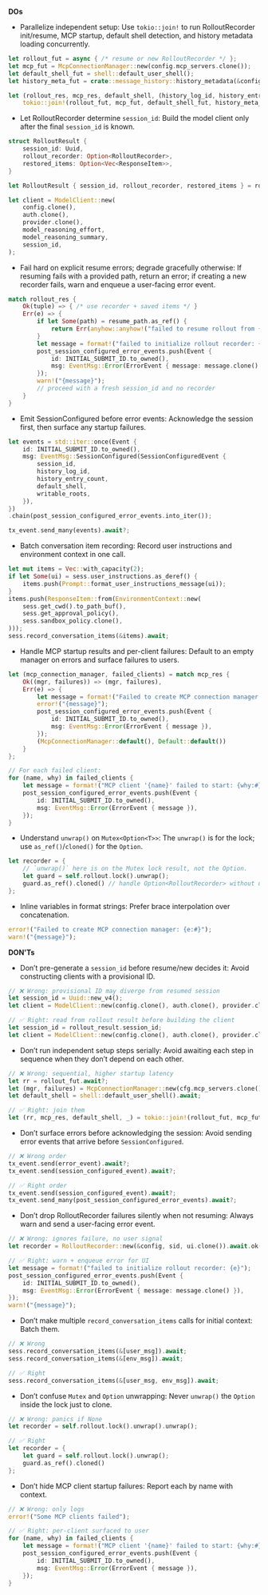 **DOs**
- Parallelize independent setup: Use `tokio::join!` to run RolloutRecorder init/resume, MCP startup, default shell detection, and history metadata loading concurrently.
```rust
let rollout_fut = async { /* resume or new RolloutRecorder */ };
let mcp_fut = McpConnectionManager::new(config.mcp_servers.clone());
let default_shell_fut = shell::default_user_shell();
let history_meta_fut = crate::message_history::history_metadata(&config);

let (rollout_res, mcp_res, default_shell, (history_log_id, history_entry_count)) =
    tokio::join!(rollout_fut, mcp_fut, default_shell_fut, history_meta_fut);
```

- Let RolloutRecorder determine `session_id`: Build the model client only after the final `session_id` is known.
```rust
struct RolloutResult {
    session_id: Uuid,
    rollout_recorder: Option<RolloutRecorder>,
    restored_items: Option<Vec<ResponseItem>>,
}

let RolloutResult { session_id, rollout_recorder, restored_items } = rollout_result;

let client = ModelClient::new(
    config.clone(),
    auth.clone(),
    provider.clone(),
    model_reasoning_effort,
    model_reasoning_summary,
    session_id,
);
```

- Fail hard on explicit resume errors; degrade gracefully otherwise: If resuming fails with a provided path, return an error; if creating a new recorder fails, warn and enqueue a user-facing error event.
```rust
match rollout_res {
    Ok(tuple) => { /* use recorder + saved items */ }
    Err(e) => {
        if let Some(path) = resume_path.as_ref() {
            return Err(anyhow::anyhow!("failed to resume rollout from {path:?}: {e}"));
        }
        let message = format!("failed to initialize rollout recorder: {e}");
        post_session_configured_error_events.push(Event {
            id: INITIAL_SUBMIT_ID.to_owned(),
            msg: EventMsg::Error(ErrorEvent { message: message.clone() }),
        });
        warn!("{message}");
        // proceed with a fresh session_id and no recorder
    }
}
```

- Emit SessionConfigured before error events: Acknowledge the session first, then surface any startup failures.
```rust
let events = std::iter::once(Event {
    id: INITIAL_SUBMIT_ID.to_owned(),
    msg: EventMsg::SessionConfigured(SessionConfiguredEvent {
        session_id,
        history_log_id,
        history_entry_count,
        default_shell,
        writable_roots,
    }),
})
.chain(post_session_configured_error_events.into_iter());

tx_event.send_many(events).await?;
```

- Batch conversation item recording: Record user instructions and environment context in one call.
```rust
let mut items = Vec::with_capacity(2);
if let Some(ui) = sess.user_instructions.as_deref() {
    items.push(Prompt::format_user_instructions_message(ui));
}
items.push(ResponseItem::from(EnvironmentContext::new(
    sess.get_cwd().to_path_buf(),
    sess.get_approval_policy(),
    sess.sandbox_policy.clone(),
)));
sess.record_conversation_items(&items).await;
```

- Handle MCP startup results and per-client failures: Default to an empty manager on errors and surface failures to users.
```rust
let (mcp_connection_manager, failed_clients) = match mcp_res {
    Ok((mgr, failures)) => (mgr, failures),
    Err(e) => {
        let message = format!("Failed to create MCP connection manager: {e:#}");
        error!("{message}");
        post_session_configured_error_events.push(Event {
            id: INITIAL_SUBMIT_ID.to_owned(),
            msg: EventMsg::Error(ErrorEvent { message }),
        });
        (McpConnectionManager::default(), Default::default())
    }
};

// For each failed client:
for (name, why) in failed_clients {
    let message = format!("MCP client '{name}' failed to start: {why:#}");
    post_session_configured_error_events.push(Event {
        id: INITIAL_SUBMIT_ID.to_owned(),
        msg: EventMsg::Error(ErrorEvent { message }),
    });
}
```

- Understand `unwrap()` on `Mutex<Option<T>>`: The `unwrap()` is for the lock; use `as_ref()`/`cloned()` for the `Option`.
```rust
let recorder = {
    // `unwrap()` here is on the Mutex lock result, not the Option.
    let guard = self.rollout.lock().unwrap();
    guard.as_ref().cloned() // handle Option<RolloutRecorder> without unwrap
};
```

- Inline variables in format strings: Prefer brace interpolation over concatenation.
```rust
error!("Failed to create MCP connection manager: {e:#}");
warn!("{message}");
```


**DON'Ts**
- Don’t pre-generate a `session_id` before resume/new decides it: Avoid constructing clients with a provisional ID.
```rust
// ❌ Wrong: provisional ID may diverge from resumed session
let session_id = Uuid::new_v4();
let client = ModelClient::new(config.clone(), auth.clone(), provider.clone(), mre, mrs, session_id);

// ✅ Right: read from rollout result before building the client
let session_id = rollout_result.session_id;
let client = ModelClient::new(config.clone(), auth.clone(), provider.clone(), mre, mrs, session_id);
```

- Don’t run independent setup steps serially: Avoid awaiting each step in sequence when they don’t depend on each other.
```rust
// ❌ Wrong: sequential, higher startup latency
let rr = rollout_fut.await?;
let (mgr, failures) = McpConnectionManager::new(cfg.mcp_servers.clone()).await?;
let default_shell = shell::default_user_shell().await;

// ✅ Right: join them
let (rr, mcp_res, default_shell, _) = tokio::join!(rollout_fut, mcp_fut, default_shell_fut, history_meta_fut);
```

- Don’t surface errors before acknowledging the session: Avoid sending error events that arrive before `SessionConfigured`.
```rust
// ❌ Wrong order
tx_event.send(error_event).await?;
tx_event.send(session_configured_event).await?;

// ✅ Right order
tx_event.send(session_configured_event).await?;
tx_event.send_many(post_session_configured_error_events).await?;
```

- Don’t drop RolloutRecorder failures silently when not resuming: Always warn and send a user-facing error event.
```rust
// ❌ Wrong: ignores failure, no user signal
let recorder = RolloutRecorder::new(&config, sid, ui.clone()).await.ok();

// ✅ Right: warn + enqueue error for UI
let message = format!("failed to initialize rollout recorder: {e}");
post_session_configured_error_events.push(Event {
    id: INITIAL_SUBMIT_ID.to_owned(),
    msg: EventMsg::Error(ErrorEvent { message: message.clone() }),
});
warn!("{message}");
```

- Don’t make multiple `record_conversation_items` calls for initial context: Batch them.
```rust
// ❌ Wrong
sess.record_conversation_items(&[user_msg]).await;
sess.record_conversation_items(&[env_msg]).await;

// ✅ Right
sess.record_conversation_items(&[user_msg, env_msg]).await;
```

- Don’t confuse `Mutex` and `Option` unwrapping: Never `unwrap()` the `Option` inside the lock just to clone.
```rust
// ❌ Wrong: panics if None
let recorder = self.rollout.lock().unwrap().unwrap();

// ✅ Right
let recorder = {
    let guard = self.rollout.lock().unwrap();
    guard.as_ref().cloned()
};
```

- Don’t hide MCP client startup failures: Report each by name with context.
```rust
// ❌ Wrong: only logs
error!("Some MCP clients failed");

// ✅ Right: per-client surfaced to user
for (name, why) in failed_clients {
    let message = format!("MCP client '{name}' failed to start: {why:#}");
    post_session_configured_error_events.push(Event {
        id: INITIAL_SUBMIT_ID.to_owned(),
        msg: EventMsg::Error(ErrorEvent { message }),
    });
}
```